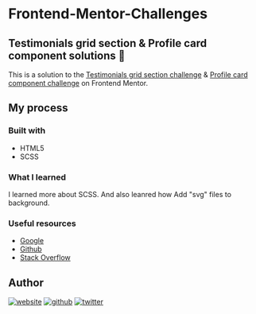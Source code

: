 # Frontend-Mentor-Challenges

## Testimonials grid section & Profile card component solutions 🙌

This is a solution to the [Testimonials grid section challenge](https://www.frontendmentor.io/challenges/testimonials-grid-section-Nnw6J7Un7) & [Profile card component challenge](https://www.frontendmentor.io/challenges/profile-card-component-cfArpWshJ)  on Frontend Mentor.

## My process

### Built with

- HTML5
- SCSS

### What I learned

I learned more about SCSS. And also leanred how Add "svg" files to background.

### Useful resources

- [Google](https://google.com)
- [Github](https://github.com)
- [Stack Overflow](https://stackoverflow.com/)

## Author
[![website](https://img.shields.io/badge/Github%20Page-mrbhanukab.github.io-lightgrey?style=for-the-badge&logo=GitHubr&logoColor=white)](https://mrbhanukab.github.io/)   [![github](https://img.shields.io/badge/Github-mrbhanukab-%23333?style=for-the-badge&logo=GitHub&logoColor=white)](https://github.com/mrbhanukab)
[![twitter](https://img.shields.io/badge/Twitter-mrbhanuka-%2300acee?style=for-the-badge&logo=Twitter&logoColor=white)](https://twitter.com/mrbhanuka)
